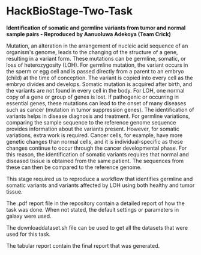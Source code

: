 # HackBioStage-Two-Task
**Identification of somatic and germline variants from tumor and normal sample pairs - Reproduced by Aanuoluwa Adekoya (Team Crick)**

Mutation, an alteration in the arrangement of nucleic acid sequence of an organism's genome, leads to the changing of the structure of a gene, resulting in a variant form. These mutations can be germline, somatic, or loss of heterozygosity (LOH). For germline mutation, the variant occurs in the sperm or egg cell and is passed directly from a parent to an embryo (child) at the time of conception. The variant is copied into every cell as the embryo divides and develops. Somatic mutation is acquired after birth, and the variants are not found in every cell in the body. For LOH, one normal copy of a gene or group of genes is lost. If pathogenic or occurring in essential genes, these mutations can lead to the onset of many diseases such as cancer (mutation in tumor suppression genes). The identification of variants helps in disease diagnosis and treatment. For germline variations, comparing the sample sequence to the reference genome sequence provides information about the variants present. However, for somatic variations, extra work is required. Cancer cells, for example, have more genetic changes than normal cells, and it is individual-specific as these changes continue to occur through the cancer developmental phase. For this reason, the identification of somatic variants requires that normal and diseased tissue is obtained from the same patient. The sequences from these can then be compared to the reference genome. 

This stage required us to reproduce a workflow that identifies germline and somatic variants and variants affected by LOH using both healthy and tumor tissue. 

The .pdf report file in the repository contain a detailed report of how the task was done. When not stated, the default settings or parameters in galaxy were used. 

The downloaddataset.sh file can be used to get all the datasets that were used for this task. 

The tabular report contain the final report that was generated.
